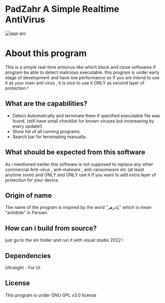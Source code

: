 # PadZahr  A Simple Realtime AntiVirus

![app-pic](https://github.com/user-attachments/assets/512209f9-5dd2-4fda-b067-e52e60953625)

# About this program


This is a simple real-time antivirus-like which block and close softwares if program be able to detect malicious executable. this program is under early stage of development and have low performance so if you are intend to use it as your main anti virus ,  it is nice to use it ONLY as second layer of protection !

## What are the capabilities?

 - Detect Automatically and terminate them if specified executable file was found. (still have small checklist for known viruses but incereasing by every update!)
 - Show list of all running programs.
 - Search bar for terminating manually.

##  What should be expected from this software
 As i mentioned earlier this software is not supposed to replace any other commercial Anti-virus , anti-malware , anti-ransomware etc (at least anytime soon) and ONLY and ONLY use it if you want to add extra layer of protection for your device. 
##  Origin of name
 The name of the program is inspired by the word "پادزهر" which is mean "antidote" in Persian.
## How can i build from source?
just go to the sln folder and run it with visual studio 2022 !
## Dependencies
Ultralight - For UI
## License 
This program is under GNU GPL v3.0 license

